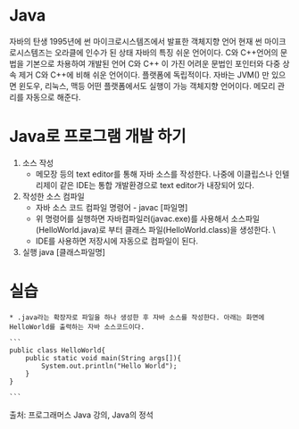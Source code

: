 # Java
자바의 탄생
1995년에 썬 마이크로시스템즈에서 발표한 객체지향 언어
현재 썬 마이크로시스템즈는 오라클에 인수가 된 상태
자바의 특징
쉬운 언어이다.
C와 C++언어의 문법을 기본으로 차용하여 개발된 언어
C와 C++ 이 가진 어려운 문법인 포인터와 다중 상속 제거
C와 C++에 비해 쉬운 언어이다.
플랫폼에 독립적이다.
자바는 JVM() 만 있으면 윈도우, 리눅스, 맥등 어떤 플랫폼에서도 실행이 가능
객체지향 언어이다.
메모리 관리를 자동으로 해준다.

# Java로 프로그램 개발 하기
1. 소스 작성
    * 메모장 등의 text editor를 통해 자바 소스를 작성한다. 나중에 이클립스나 인텔리제이 같은 IDE는 통합 개발환경으로 text editor가 내장되어 있다.
2. 작성한 소스 컴파일
    * 자바 소스 코드 컴파일 명령어 -  javac [파일명]
    * 위 명령어를 실행하면 자바컴파일러(javac.exe)를 사용해서 소스파일(HelloWorld.java)로 부터 클래스 파일(HelloWorld.class)을 생성한다. \
    * IDE를 사용하면 저장시에 자동으로 컴파일이 된다.
3. 실행
    java [클래스파일명]





# 실습 
    * .java라는 확장자로 파일을 하나 생성한 후 자바 소스를 작성한다. 아래는 화면에 HelloWorld를 출력하는 자바 소스코드이다.
    
    ```
    public class HelloWorld{
        public static void main(String args[]){
            System.out.println("Hello World");
        }
    }

    ```

    


출처: 프로그래머스 Java 강의, Java의 정석